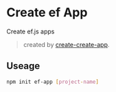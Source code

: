 # Create ef App

Create ef.js apps

> created by [create-create-app](https://github.com/uetchy/create-create-app/blob/master/README.md).

## Useage

```bash
npm init ef-app [project-name]
```